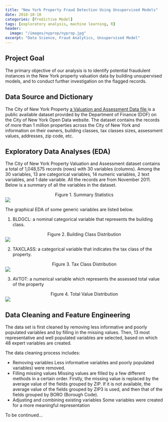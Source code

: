 ```yaml
---
title: "New York Property Fraud Detection Using Unsupervised Models"
date: 2018-10-10
categories: [Predictive Model]
tags: [exploratory analysis, machine learning, R]
header:
  image: "/images/nyprop/nyprop.jpg"
excerpt: "Data Science, Fraud Analytics, Unsupervised Model"
---
```


## Project Goal
The primary objective of our analysis is to identify potential fraudulent instances in the New York property valuation data by building unsupervised models, and to conduct further investigation on the flagged records.

## Data Source and Dictionary
The City of New York Property <a href="https://data.cityofnewyork.us/Housing-Development/Property-Valuation-and-Assessment-Data/rgy2-tti8">a Valuation and Assessment Data file </a> is a public available dataset provided by the Department of Finance (DOF) on the City of New York Open Data website. The dataset contains the records of more than 1 million properties across the City of New York and information on their owners, building classes, tax classes sizes, assessment values, addresses, zip code, etc.

## Exploratory Data Analyses (EDA)
The City of New York Property Valuation and Assessment dataset contains a total of 1,048,575 records (rows) with 30 variables (columns). Among the 30 variables, 13 are categorical variables, 14 numeric variables, 2 text variables, and 1 date variable. All the records are from November 2011. Below is a summary of all the variables in the dataset.

<div style="text-align: center"> Figure 1. Summary Statistics</div>
<img src="{{ site.url }}{{ site.baseurl }}/images/home_sf/nyprop1.png">

The graphical EDA of some generic variables are listed below.
1. BLDGCL: a nominal categorical variable that represents the building class.
<div style="text-align: center"> Figure 2. Building Class Distribution</div>
<img src="{{ site.url }}{{ site.baseurl }}/images/home_sf/nyprop2.png">

2. TAXCLASS: a categorical variable that indicates the tax class of the property.
<div style="text-align: center"> Figure 3. Tax Class Distribution</div>
<img src="{{ site.url }}{{ site.baseurl }}/images/home_sf/nyprop3.png">

3. AVTOT: a numerical variable which represents the assessed total value of the property
<div style="text-align: center"> Figure 4. Total Value Distribution</div>
<img src="{{ site.url }}{{ site.baseurl }}/images/home_sf/nyprop4.png">

## Data Cleaning and Feature Engineering
The data set is first cleaned by removing less informative and poorly populated variables and by filling in the missing values. Then, 13 most representative and well populated variables are selected, based on which 48 expert variables are created.

The data cleaning process includes:
* Removing variables
  Less informative variables and poorly populated variables) were removed.
* Filling missing values
  Missing values are filled by a few different methods in a certain order. Firstly, the missing value is replaced by the average value of the fields grouped by ZIP. If it is not available, the average value of the fields grouped by ZIP3 is used, and then that of the fields grouped by BORO (Borough Code).
* Adjusting and combining existing variables
  Some variables were created for a more meaningful representation

To be continued... 
